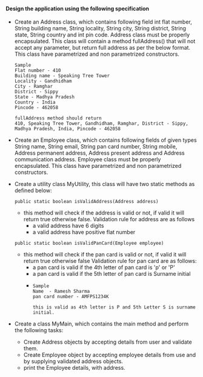 #### Design the application using the following specification
- Create an Address class, which contains following field int flat number, String building name, String locality, String city, String district, String state, String country and int pin code.
Address class must be properly encapsulated. This class will contain a method fullAddress() that will not accept any parameter, but return full address
as per the below format. This class have parametrized and non parametrized constructors.
  ```
  Sample
  Flat number - 410
  Building name - Speaking Tree Tower
  Locality - Gandhidham
  City - Ramghar
  District - Sippy
  State - Madhya Pradesh
  Country - India
  Pincode - 462058
  
  fullAddress method should return 
  410, Speaking Tree Tower, Gandhidham, Ramghar, District - Sippy, Madhya Pradesh, India, Pincode - 462058
  ```
  
- Create an Employee class, which contains following fields of given types String name, String email, String pan card number, String mobile,
Address permanent address, Address present address and Address communication address. Employee class must be properly encapsulated.
This class have parametrized and non parametrized constructors.

- Create a utility class MyUtility, this class will have two static methods as defined below:
  ```
  public static boolean isValidAddress(Address address) 
  ```
    - this method will check if the address is valid or not, if valid it will return true otherwise false. Validation rule for address are as follows
      - a valid address have 6 digits 
      - a valid address have positive flat number

  ```
  public static boolean isValidPanCard(Employee employee)
  ```
    - this method will check if the pan card is valid or not, if valid it will return true otherwise false Validation rule for pan card are as follows:
      - a pan card is valid if the 4th letter of pan card is 'p' or 'P'
      - a pan card is valid if the 5th letter of pan card is Surname initial
      - ```
        Sample
        Name  - Ramesh Sharma
        pan card number - AMFPS1234K
        
        this is valid as 4th letter is P and 5th Letter S is surname initial.
        ```
        
- Create a class MyMain, which contains the main method and perform the following tasks:
  - Create Address objects by accepting details from user and validate them.
  - Create Employee object by accepting employee details from use and by supplying validated address objects.
  - print the Employee details, with address.